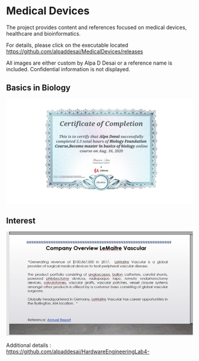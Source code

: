 # Medical Devices
The project provides content and references focused on medical devices, healthcare and bioinformatics.

For details, please click on the executable located https://github.com/alpaddesai/MedicalDevices/releases

All images are either custom by Alpa D Desai or a reference name is included. Confidential information is not displayed.

## Basics in Biology
![image](BiologyCertificate.jpg)

## Interest
![image](image.png)

Additional details : https://github.com/alpaddesai/HardwareEngineeringLab4-
